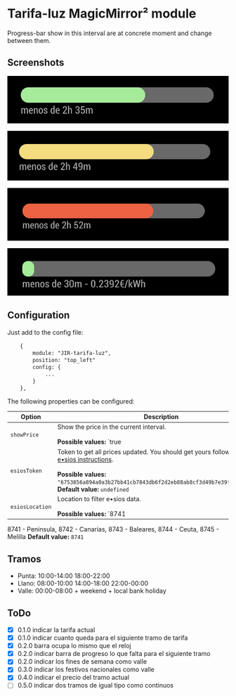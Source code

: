 # Tarifa-luz MagicMirror² module

Progress-bar show in this interval are at concrete moment and change between them.

## Screenshots

![tarifa-luz screenshot green](https://github.com/jirsis/JIR-tarifa-luz/raw/master/screenshot-green.png "Tarifa-luz module valle interval")

![tarifa-luz screenshot yellow](https://github.com/jirsis/JIR-tarifa-luz/raw/master/screenshot-yellow.png "Tarifa-luz module llano interval")

![tarifa-luz screenshot red](https://github.com/jirsis/JIR-tarifa-luz/raw/master/screenshot-red.png "Tarifa-luz module punta interval")

![tarifa-luz screenshot green with price](https://github.com/jirsis/JIR-tarifa-luz/raw/master/screenshot-price.png "Tarifa-luz module with price")

## Configuration

Just add to the config file:

```
    {
        module: "JIR-tarifa-luz",
        position: "top_left"
        config: {
            ...
        }
    },
```

The following properties can be configured:

| Option                       | Description
| ---------------------------- | -----------
| `showPrice`                  | Show the price in the current interval. <br><br> **Possible values:** `true|false` <br> **Default value:** `false`
| `esiosToken`                 | Token to get all prices updated. You should get yours following the [e•sios instructions](https://www.esios.ree.es/es/pagina/api). <br><br> **Possible values:** `"6753856a894a0a3b27bb41cb7843db6f2d2eb88ab8cf3d49b7e39f7980cef700"` <br> **Default value:** `undefined`
| `esiosLocation`              | Location to filter e•sios data. <br><br> **Possible values:** `8741|8742|8743|8744|8745` <br>
8741 - Peninsula, 8742 - Canarias, 8743 - Baleares, 8744 - Ceuta, 8745 - Melilla **Default value:** `8741`

## Tramos

* Punta: 10:00-14:00  18:00-22:00
* Llano: 08:00-10:00  14:00-18:00  22:00-00:00
* Valle: 00:00-08:00 + weekend + local bank holiday

## ToDo

- [x] 0.1.0 indicar la tarifa actual
- [x] 0.1.0 indicar cuanto queda para el siguiente tramo de tarifa
- [x] 0.2.0 barra ocupa lo mismo que el reloj
- [x] 0.2.0 indicar barra de progreso lo que falta para el siguiente tramo
- [x] 0.2.0 indicar los fines de semana como valle
- [x] 0.3.0 indicar los festivos nacionales como valle
- [x] 0.4.0 indicar el precio del tramo actual
- [ ] 0.5.0 indicar dos tramos de igual tipo como continuos
